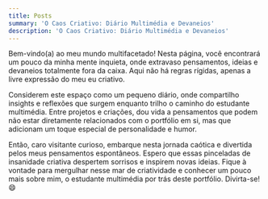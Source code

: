 ```yaml
---
title: Posts
summary: 'O Caos Criativo: Diário Multimédia e Devaneios'
description: 'O Caos Criativo: Diário Multimédia e Devaneios'
---
```


Bem-vindo(a) ao meu mundo multifacetado! Nesta página, você encontrará um pouco da minha mente inquieta, onde extravaso pensamentos, ideias e devaneios totalmente fora da caixa. Aqui não há regras rígidas, apenas a livre expressão do meu eu criativo.

Considerem este espaço como um pequeno diário, onde compartilho insights e reflexões que surgem enquanto trilho o caminho do estudante multimédia. Entre projetos e criações, dou vida a pensamentos que podem não estar diretamente relacionados com o portfólio em si, mas que adicionam um toque especial de personalidade e humor.

Então, caro visitante curioso, embarque nesta jornada caótica e divertida pelos meus pensamentos espontâneos. Espero que essas pinceladas de insanidade criativa despertem sorrisos e inspirem novas ideias. Fique à vontade para mergulhar nesse mar de criatividade e conhecer um pouco mais sobre mim, o estudante multimédia por trás deste portfólio. Divirta-se! 😄